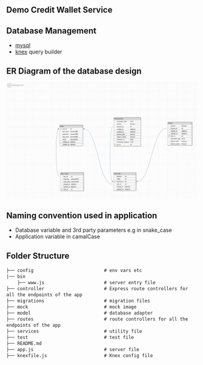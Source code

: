 ## Demo Credit Wallet Service


## Database Management

- [mysql](https://www.mysql.com/)
- [knex](http://knexjs.org/) query builder

## ER Diagram of the database design

![ER Diagram for DB](/mock/databaseDesign.png)

## Naming convention used in application

- Database variable and 3rd party parameters e.g in snake_case
- Application variable in camalCase


## Folder Structure
```
├── config                          # env vars etc
|── bin              
    ├── www.js                      # server entry file
├── controller                      # Express route controllers for all the endpoints of the app
├── migrations                      # migration files 
├── mock                            # mock image
├── model                           # database adapter 
├── routes                          # route controllers for all the endpoints of the app 
├── services                        # utility file
├── test                            # test file
├── README.md
├── app.js                          # server file
├── knexfile.js                     # Knex config file
```